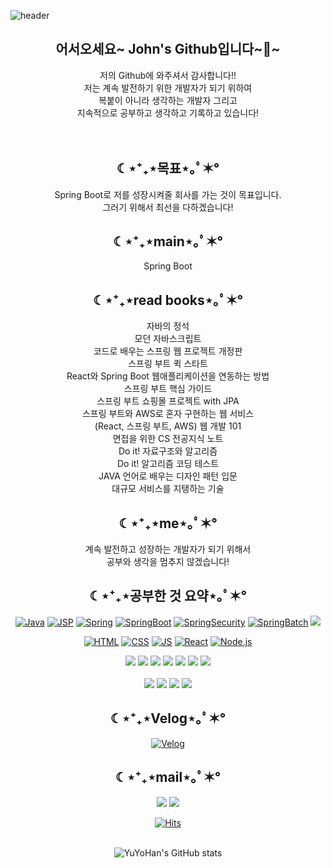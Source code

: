 ![header](https://capsule-render.vercel.app/api?type=waving&color=auto&height=300&weight=1000&section=header&text=Study%20Web&fontSize=90) 

<div align=center><h2>어서오세요~ John's Github입니다~👋~</h2>
 저의 Github에 와주셔서 감사합니다!!<br/>
저는 계속 발전하기 위한 개발자가 되기 위하여<br />
 복붙이 아니라 생각하는 개발자 그리고  <br />
지속적으로 공부하고 생각하고 기록하고 있습니다!
 </div>
<br />
 <br />
<div align=center><h2> ☾⋆⁺₊⋆목표⋆｡ﾟ✶° </h2>
 <span color= green>Spring Boot</span>로 저를 성장시켜줄 회사를 가는 것이 목표입니다. <br/>
 그러기 위해서 최선을 다하겠습니다!
</div>

<div align=center><h2> ☾⋆⁺₊⋆main⋆｡ﾟ✶° </h2>
Spring Boot
</div>

<div align=center><h2> ☾⋆⁺₊⋆read books⋆｡ﾟ✶°</h2> 
자바의 정석<br /> 
모던 자바스크립트<br />
코드로 배우는 스프링 웹 프로젝트 개정판<br />
스프링 부트 퀵 스타트<br />
 React와 Spring Boot 웹애플리케이션을 연동하는 방법<br />
 스프링 부트 핵심 가이드<br />
 스프링 부트 쇼핑몰 프로젝트 with JPA<br />
 스프링 부트와 AWS로 혼자 구현하는 웹 서비스<br />
(React, 스프링 부트, AWS) 웹 개발 101<br />
면접을 위한 CS 전공지식 노트 <br />
Do it! 자료구조와 알고리즘 <br/>
Do it! 알고리즘 코딩 테스트 <br />
 JAVA 언어로 배우는 디자인 패턴 입문 <br/>
 대규모 서비스를 지탱하는 기술 <br />

</div> 
<div align=center><h2> ☾⋆⁺₊⋆me⋆｡ﾟ✶° </h2>

계속 발전하고 성장하는 개발자가 되기 위해서 <br />
 공부와 생각을 멈추지 않겠습니다!
</div>

<div align=center>
<h2 style="text-align :center">☾⋆⁺₊⋆공부한 것 요약⋆｡ﾟ✶°</h2>


 [![Java](https://img.shields.io/badge/Java-green?style=flat-square&logo=Java&logoColor=black)](https://github.com/YuYoHan/Java_Study)
[![JSP](https://img.shields.io/badge/JSP-blue?style=flat-square&logo=JSPt&logoColor=black)](https://github.com/YuYoHan/JSP)
 [![Spring](https://img.shields.io/badge/Spring-6DB33F?style=flat-square&logo=Spring&logoColor=black)](https://github.com/YuYoHan/Spring)
[![SpringBoot](https://img.shields.io/badge/SpringBoot-6DB33F?style=flat-square&logo=SpringBoot&logoColor=black)](https://github.com/YuYoHan/SpringBoot)
 [![SpringSecurity](https://img.shields.io/badge/SpringSecurity-6DB33F?style=flat-square&logo=SpringSecurity&logoColor=black)](https://github.com/YuYoHan/SpringSecurity)
  [![SpringBatch](https://img.shields.io/badge/SpringBatch-6DB33F?style=flat-square&logo=SpringBatch&logoColor=black)](https://github.com/YuYoHan/SpringBatch)
  <img src="https://img.shields.io/badge/thymeleaf-005F0F?style=flat-square&logo=thymeleaf&logoColor=white">
 
[![HTML](https://img.shields.io/badge/HTML-E34F26?style=flat-square&logo=HTML&logoColor=black)](https://github.com/YuYoHan/HTML_CSS)
[![CSS](https://img.shields.io/badge/CSS-1572B6?style=flat-square&logo=HTML&logoColor=black)](https://github.com/YuYoHan/HTML_CSS)
[![JS](https://img.shields.io/badge/JavaScript-F7DF1E?style=flat-square&logo=JavaScript&logoColor=black)](https://github.com/YuYoHan/JS)
[![React](https://img.shields.io/badge/React-61DAFB?style=flat-square&logo=React&logoColor=black)](https://github.com/YuYoHan/React)
 [![Node.js](https://img.shields.io/badge/Node.js-339933?style=flat-square&logo=Node.js&logoColor=black)](https://github.com/YuYoHan/Node.js)
 

 <img src="https://img.shields.io/badge/github-181717?style=flat-square&logo=github&logoColor=white">
  <img src="https://img.shields.io/badge/git-F05032?style=flat-square&logo=git&logoColor=white">
<img src="https://img.shields.io/badge/apache tomcat-F8DC75?style=flat-square&logo=apachetomcat&logoColor=white">
 <img src="https://img.shields.io/badge/mysql-4479A1?style=flat-square&logo=mysql&logoColor=white">
  <img src="https://img.shields.io/badge/Oracle-F80000?style=flat-square&logo=Oracle&logoColor=white">
 <img src="https://img.shields.io/badge/H2-blue?style=flat-square&logo=H2&logoColor=white">
 <img src="https://img.shields.io/badge/aws-232F3E?style=flat-square&logo=aws&logoColor=white">
 <br />
 <br />
 <img src="https://img.shields.io/badge/bootstrap-7952B3?style=flat-square&logo=bootstrap&logoColor=white">
<img src="https://img.shields.io/badge/Visual Studio Code-007ACC?style=flat-square&logo=VisualStudioCode&logoColor=white">
 <img src="https://img.shields.io/badge/IntelliJ IDEA-000000?style=flat-square&logo=IntelliJIDEA&logoColor=white">
 <img src="https://img.shields.io/badge/Eclipse IDE-2C2255?style=flat-square&logo=EclipseIDE&logoColor=white">

<h2 style="text-align :center">☾⋆⁺₊⋆Velog⋆｡ﾟ✶°</h2>

 
[![Velog](https://img.shields.io/badge/Velog-20C997?style=flat-square&logo=Velog&logoColor=black)](https://velog.io/@zxzz45/about)
 
 <h2 style="text-align:center">☾⋆⁺₊⋆mail⋆｡ﾟ✶°</h2>
 <a href="mailto:zxzz8014@naver.com"><img src="https://img.shields.io/badge/Naver-03C75A?style=flat-square&logo=Naver&logoColor=white&link=mailto:zxzz8014@naver.com"/></a>
<a href="mailto:dbekdms14744@gmail.com"><img src="https://img.shields.io/badge/Gmail-D0A9F5?style=flat-square&logo=Gmail&logoColor=white&link=mailto:dbekdms14744@gmail.com"/></a>
   
<br />


 
[![Hits](https://hits.seeyoufarm.com/api/count/incr/badge.svg?url=https%3A%2F%2Fgithub.com%2FYuYoHan&count_bg=%2379C83D&title_bg=%23555555&icon=&icon_color=%2335DFF1&title=hits&edge_flat=false)]()
 <br />
 <br />
 
 ![YuYoHan's GitHub stats](https://github-readme-stats.vercel.app/api?username=YuYoHan&show_icons=true&theme=radical)
</div>
  
